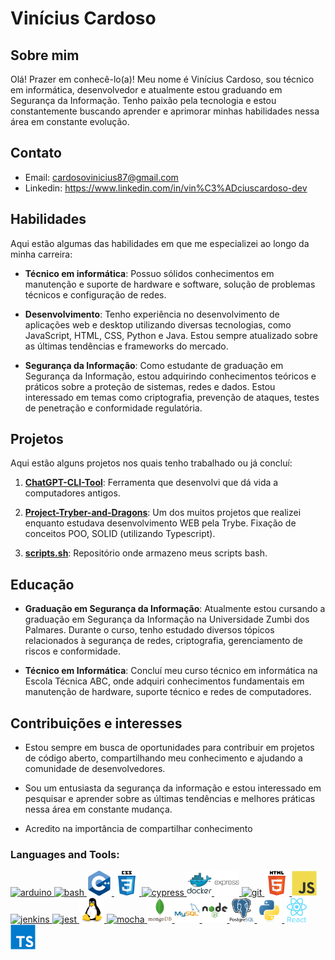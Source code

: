 # Vinícius Cardoso

## Sobre mim

Olá! Prazer em conhecê-lo(a)! Meu nome é Vinícius Cardoso, sou técnico em informática, desenvolvedor e atualmente estou graduando em Segurança da Informação. Tenho paixão pela tecnologia e estou constantemente buscando aprender e aprimorar minhas habilidades nessa área em constante evolução.

## Contato

- Email: cardosovinicius87@gmail.com
- Linkedin: https://www.linkedin.com/in/vin%C3%ADciuscardoso-dev

## Habilidades

Aqui estão algumas das habilidades em que me especializei ao longo da minha carreira:

- **Técnico em informática**: Possuo sólidos conhecimentos em manutenção e suporte de hardware e software, solução de problemas técnicos e configuração de redes.

- **Desenvolvimento**: Tenho experiência no desenvolvimento de aplicações web e desktop utilizando diversas tecnologias, como JavaScript, HTML, CSS, Python e Java. Estou sempre atualizado sobre as últimas tendências e frameworks do mercado.

- **Segurança da Informação**: Como estudante de graduação em Segurança da Informação, estou adquirindo conhecimentos teóricos e práticos sobre a proteção de sistemas, redes e dados. Estou interessado em temas como criptografia, prevenção de ataques, testes de penetração e conformidade regulatória.

## Projetos

Aqui estão alguns projetos nos quais tenho trabalhado ou já concluí:

1. **[ChatGPT-CLI-Tool](https://github.com/viniciuscardoso-dev/ChatGPT-CLI-Tool)**: Ferramenta que desenvolvi que dá vida a computadores antigos.

2. **[Project-Tryber-and-Dragons](https://github.com/viniciuscardoso-dev/Project-Tryber-and-Dragons)**: Um dos muitos projetos que realizei enquanto estudava desenvolvimento WEB pela Trybe. Fixação de conceitos POO, SOLID (utilizando Typescript).

3. **[scripts.sh](https://github.com/viniciuscardoso-dev/scripts.sh)**: Repositório onde armazeno meus scripts bash.

## Educação

- **Graduação em Segurança da Informação**: Atualmente estou cursando a graduação em Segurança da Informação na Universidade Zumbi dos Palmares. Durante o curso, tenho estudado diversos tópicos relacionados à segurança de redes, criptografia, gerenciamento de riscos e conformidade.

- **Técnico em Informática**: Concluí meu curso técnico em informática na Escola Técnica ABC, onde adquiri conhecimentos fundamentais em manutenção de hardware, suporte técnico e redes de computadores.

## Contribuições e interesses

- Estou sempre em busca de oportunidades para contribuir em projetos de código aberto, compartilhando meu conhecimento e ajudando a comunidade de desenvolvedores.

- Sou um entusiasta da segurança da informação e estou interessado em pesquisar e aprender sobre as últimas tendências e melhores práticas nessa área em constante mudança.

- Acredito na importância de compartilhar conhecimento

<h3 align="left">Languages and Tools:</h3>
<p align="left"> <a href="https://www.arduino.cc/" target="_blank" rel="noreferrer"> <img src="https://cdn.worldvectorlogo.com/logos/arduino-1.svg" alt="arduino" width="40" height="40"/> </a> <a href="https://www.gnu.org/software/bash/" target="_blank" rel="noreferrer"> <img src="https://www.vectorlogo.zone/logos/gnu_bash/gnu_bash-icon.svg" alt="bash" width="40" height="40"/> </a> <a href="https://www.w3schools.com/cpp/" target="_blank" rel="noreferrer"> <img src="https://raw.githubusercontent.com/devicons/devicon/master/icons/cplusplus/cplusplus-original.svg" alt="cplusplus" width="40" height="40"/> </a> <a href="https://www.w3schools.com/css/" target="_blank" rel="noreferrer"> <img src="https://raw.githubusercontent.com/devicons/devicon/master/icons/css3/css3-original-wordmark.svg" alt="css3" width="40" height="40"/> </a> <a href="https://www.cypress.io" target="_blank" rel="noreferrer"> <img src="https://raw.githubusercontent.com/simple-icons/simple-icons/6e46ec1fc23b60c8fd0d2f2ff46db82e16dbd75f/icons/cypress.svg" alt="cypress" width="40" height="40"/> </a> <a href="https://www.docker.com/" target="_blank" rel="noreferrer"> <img src="https://raw.githubusercontent.com/devicons/devicon/master/icons/docker/docker-original-wordmark.svg" alt="docker" width="40" height="40"/> </a> <a href="https://expressjs.com" target="_blank" rel="noreferrer"> <img src="https://raw.githubusercontent.com/devicons/devicon/master/icons/express/express-original-wordmark.svg" alt="express" width="40" height="40"/> </a> <a href="https://git-scm.com/" target="_blank" rel="noreferrer"> <img src="https://www.vectorlogo.zone/logos/git-scm/git-scm-icon.svg" alt="git" width="40" height="40"/> </a> <a href="https://www.w3.org/html/" target="_blank" rel="noreferrer"> <img src="https://raw.githubusercontent.com/devicons/devicon/master/icons/html5/html5-original-wordmark.svg" alt="html5" width="40" height="40"/> </a> <a href="https://developer.mozilla.org/en-US/docs/Web/JavaScript" target="_blank" rel="noreferrer"> <img src="https://raw.githubusercontent.com/devicons/devicon/master/icons/javascript/javascript-original.svg" alt="javascript" width="40" height="40"/> </a> <a href="https://www.jenkins.io" target="_blank" rel="noreferrer"> <img src="https://www.vectorlogo.zone/logos/jenkins/jenkins-icon.svg" alt="jenkins" width="40" height="40"/> </a> <a href="https://jestjs.io" target="_blank" rel="noreferrer"> <img src="https://www.vectorlogo.zone/logos/jestjsio/jestjsio-icon.svg" alt="jest" width="40" height="40"/> </a> <a href="https://www.linux.org/" target="_blank" rel="noreferrer"> <img src="https://raw.githubusercontent.com/devicons/devicon/master/icons/linux/linux-original.svg" alt="linux" width="40" height="40"/> </a> <a href="https://mochajs.org" target="_blank" rel="noreferrer"> <img src="https://www.vectorlogo.zone/logos/mochajs/mochajs-icon.svg" alt="mocha" width="40" height="40"/> </a> <a href="https://www.mongodb.com/" target="_blank" rel="noreferrer"> <img src="https://raw.githubusercontent.com/devicons/devicon/master/icons/mongodb/mongodb-original-wordmark.svg" alt="mongodb" width="40" height="40"/> </a> <a href="https://www.mysql.com/" target="_blank" rel="noreferrer"> <img src="https://raw.githubusercontent.com/devicons/devicon/master/icons/mysql/mysql-original-wordmark.svg" alt="mysql" width="40" height="40"/> </a> <a href="https://nodejs.org" target="_blank" rel="noreferrer"> <img src="https://raw.githubusercontent.com/devicons/devicon/master/icons/nodejs/nodejs-original-wordmark.svg" alt="nodejs" width="40" height="40"/> </a> <a href="https://www.postgresql.org" target="_blank" rel="noreferrer"> <img src="https://raw.githubusercontent.com/devicons/devicon/master/icons/postgresql/postgresql-original-wordmark.svg" alt="postgresql" width="40" height="40"/> </a> <a href="https://www.python.org" target="_blank" rel="noreferrer"> <img src="https://raw.githubusercontent.com/devicons/devicon/master/icons/python/python-original.svg" alt="python" width="40" height="40"/> </a> <a href="https://reactjs.org/" target="_blank" rel="noreferrer"> <img src="https://raw.githubusercontent.com/devicons/devicon/master/icons/react/react-original-wordmark.svg" alt="react" width="40" height="40"/> </a> <a href="https://www.typescriptlang.org/" target="_blank" rel="noreferrer"> <img src="https://raw.githubusercontent.com/devicons/devicon/master/icons/typescript/typescript-original.svg" alt="typescript" width="40" height="40"/> </a> </p>
